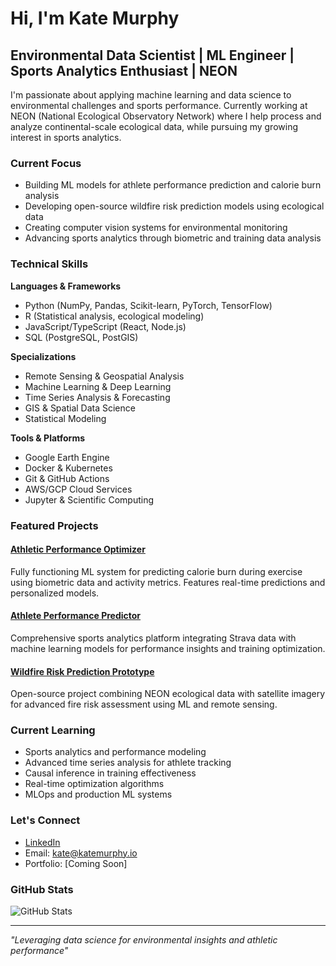 # Hi, I'm Kate Murphy

## Environmental Data Scientist | ML Engineer | Sports Analytics Enthusiast | NEON

I'm passionate about applying machine learning and data science to environmental challenges and sports performance. Currently working at NEON (National Ecological Observatory Network) where I help process and analyze continental-scale ecological data, while pursuing my growing interest in sports analytics.

### Current Focus

- Building ML models for athlete performance prediction and calorie burn analysis
- Developing open-source wildfire risk prediction models using ecological data
- Creating computer vision systems for environmental monitoring
- Advancing sports analytics through biometric and training data analysis

### Technical Skills

**Languages & Frameworks**
- Python (NumPy, Pandas, Scikit-learn, PyTorch, TensorFlow)
- R (Statistical analysis, ecological modeling)
- JavaScript/TypeScript (React, Node.js)
- SQL (PostgreSQL, PostGIS)

**Specializations**
- Remote Sensing & Geospatial Analysis
- Machine Learning & Deep Learning
- Time Series Analysis & Forecasting
- GIS & Spatial Data Science
- Statistical Modeling

**Tools & Platforms**
- Google Earth Engine
- Docker & Kubernetes
- Git & GitHub Actions
- AWS/GCP Cloud Services
- Jupyter & Scientific Computing

### Featured Projects

#### [Athletic Performance Optimizer](https://github.com/kemurphy3/athletic-performance-optimizer)
Fully functioning ML system for predicting calorie burn during exercise using biometric data and activity metrics. Features real-time predictions and personalized models.

#### [Athlete Performance Predictor](https://github.com/kemurphy3/athlete-performance-predictor)
Comprehensive sports analytics platform integrating Strava data with machine learning models for performance insights and training optimization.

#### [Wildfire Risk Prediction Prototype](https://github.com/kemurphy3/wildfire-risk-prediction-prototype)
Open-source project combining NEON ecological data with satellite imagery for advanced fire risk assessment using ML and remote sensing.

### Current Learning

- Sports analytics and performance modeling
- Advanced time series analysis for athlete tracking
- Causal inference in training effectiveness
- Real-time optimization algorithms
- MLOps and production ML systems

### Let's Connect

- [LinkedIn](https://www.linkedin.com/in/kate-murphy-356b9648/)
- Email: kate@katemurphy.io
- Portfolio: [Coming Soon]

### GitHub Stats

![GitHub Stats](https://github-readme-stats.vercel.app/api?username=kemurphy3&show_icons=true&theme=default)

---

*"Leveraging data science for environmental insights and athletic performance"*

